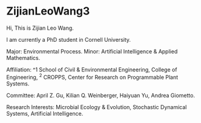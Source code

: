 # ZijianLeoWang3

Hi, This is Zijian Leo Wang. 

I am currently a PhD student in Cornell University. 

Major: Environmental Process. Minor: Artificial Intelligence & Applied Mathematics.

Affiliation: ^1 School of Civil & Environmental Engineering, College of Engineering, $^2$ CROPPS, Center for Research on Programmable Plant Systems.

Committee: April Z. Gu, Kilian Q. Weinberger, Haiyuan Yu, Andrea Giometto.

Research Interests: Microbial Ecology & Evolution, Stochastic Dynamical Systems, Artificial Intelligence.
